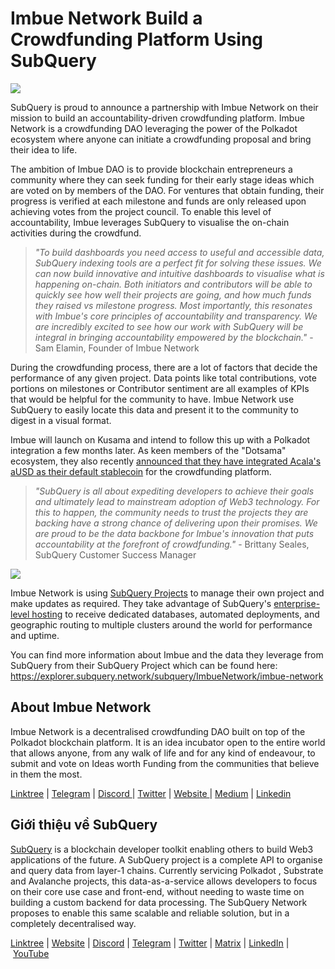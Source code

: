 # Imbue Network Build a Crowdfunding Platform Using SubQuery

![](https://miro.medium.com/max/1400/1*GWP8tRtzef5qsLw4fw-X3g.png)

SubQuery is proud to announce a partnership with Imbue Network on their mission to build an accountability-driven crowdfunding platform. Imbue Network is a crowdfunding DAO leveraging the power of the Polkadot ecosystem where anyone can initiate a crowdfunding proposal and bring their idea to life.

The ambition of Imbue DAO is to provide blockchain entrepreneurs a community where they can seek funding for their early stage ideas which are voted on by members of the DAO. For ventures that obtain funding, their progress is verified at each milestone and funds are only released upon achieving votes from the project council. To enable this level of accountability, Imbue leverages SubQuery to visualise the on-chain activities during the crowdfund.

> *"To build dashboards you need access to useful and accessible data, SubQuery indexing tools are a perfect fit for solving these issues. We can now build innovative and intuitive dashboards to visualise what is happening on-chain. Both initiators and contributors will be able to quickly see how well their projects are going, and how much funds they raised vs milestone progress. Most importantly, this resonates with Imbue's core principles of accountability and transparency. We are incredibly excited to see how our work with SubQuery will be integral in bringing accountability empowered by the blockchain."* - Sam Elamin, Founder of Imbue Network

During the crowdfunding process, there are a lot of factors that decide the performance of any given project. Data points like total contributions, vote portions on milestones or Contributor sentiment are all examples of KPIs that would be helpful for the community to have. Imbue Network use SubQuery to easily locate this data and present it to the community to digest in a visual format.

Imbue will launch on Kusama and intend to follow this up with a Polkadot integration a few months later. As keen members of the "Dotsama" ecosystem, they also recently [announced that they have integrated Acala's aUSD as their default stablecoin](https://imbuenetwork.medium.com/imbue-to-integrate-acalas-ausd-as-default-stablecoin-for-crowdfunding-dea99279188c) for the crowdfunding platform.

> *"SubQuery is all about expediting developers to achieve their goals and ultimately lead to mainstream adoption of Web3 technology. For this to happen, the community needs to trust the projects they are backing have a strong chance of delivering upon their promises. We are proud to be the data backbone for Imbue's innovation that puts accountability at the forefront of crowdfunding."* - Brittany Seales, SubQuery Customer Success Manager

![](https://miro.medium.com/max/1400/0*jcriFghdn06heAXk)

Imbue Network is using [SubQuery Projects](https://project.subquery.network/) to manage their own project and make updates as required. They take advantage of SubQuery's [enterprise-level hosting](../blogs/20211228-enterprise-hosted.md) to receive dedicated databases, automated deployments, and geographic routing to multiple clusters around the world for performance and uptime.

You can find more information about Imbue and the data they leverage from SubQuery from their SubQuery Project which can be found here: https://explorer.subquery.network/subquery/ImbueNetwork/imbue-network

## About Imbue Network

Imbue Network is a decentralised crowdfunding DAO built on top of the Polkadot blockchain platform. It is an idea incubator open to the entire world that allows anyone, from any walk of life and for any kind of endeavour, to submit and vote on Ideas worth Funding from the communities that believe in them the most.

[Linktree](https://linktr.ee/ImbueNetwork) | [Telegram](https://t.me/ImbueNetwork) | [Discord ](https://discord.com/invite/cgQFR52Qtt)| [Twitter](https://twitter.com/ImbueNetwork) | [Website ](https://www.imbue.network/)| [Medium](https://imbuenetwork.medium.com/) | [Linkedin](https://www.linkedin.com/company/imbue-network/)

## Giới thiệu về SubQuery

[SubQuery](https://subquery.network/) is a blockchain developer toolkit enabling others to build Web3 applications of the future. A SubQuery project is a complete API to organise and query data from layer-1 chains. Currently servicing Polkadot , Substrate and Avalanche projects, this data-as-a-service allows developers to focus on their core use case and front-end, without needing to waste time on building a custom backend for data processing. The SubQuery Network proposes to enable this same scalable and reliable solution, but in a completely decentralised way.

​​[Linktree](https://linktr.ee/subquerynetwork) | [Website](https://subquery.network/) | [Discord](https://discord.com/invite/78zg8aBSMG) | [Telegram](https://t.me/subquerynetwork) | [Twitter](https://twitter.com/subquerynetwork) | [Matrix](https://matrix.to/#/#subquery:matrix.org) | [LinkedIn](https://www.linkedin.com/company/subquery) | [YouTube](https://www.youtube.com/channel/UCi1a6NUUjegcLHDFLr7CqLw)
